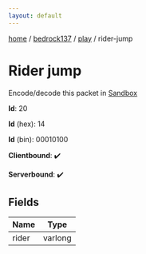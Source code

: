 ```yaml
---
layout: default
---
```


[home](/)  /  [bedrock137](/protocol/bedrock137)  /  [play](/protocol/bedrock137/play)  /  rider-jump

# Rider jump

Encode/decode this packet in [Sandbox](../../../sandbox/bedrock137#Play.RiderJump)

**Id**: 20

**Id** (hex): 14

**Id** (bin): 00010100

**Clientbound**: ✔️

**Serverbound**: ✔️

## Fields

Name | Type
---|---
rider | varlong
